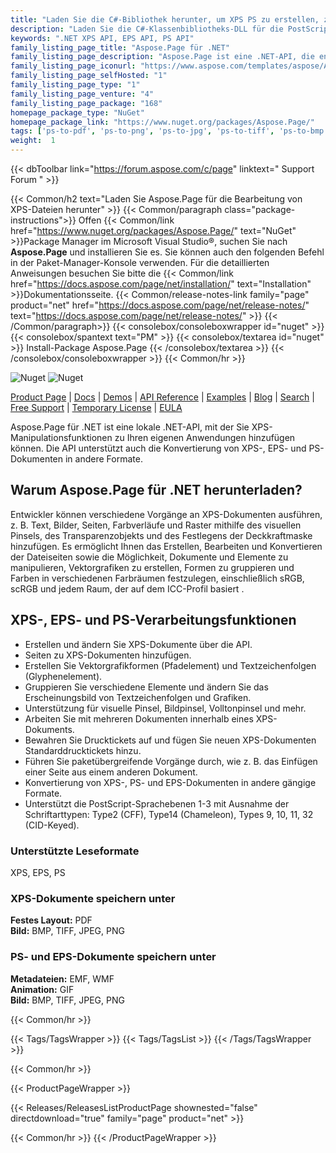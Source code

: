 ```yaml
---
title: "Laden Sie die C#-Bibliothek herunter, um XPS PS zu erstellen, zu bearbeiten | Aspose.Page-API"
description: "Laden Sie die C#-Klassenbibliotheks-DLL für die PostScript- und XPS-Dokumentverarbeitung herunter. Unterstützung für Formen, Glyphen, Pinsel, Farbräume. Konvertieren Sie XPS in PDF und Bilder über die .NET-API."
keywords: ".NET XPS API, EPS API, PS API"
family_listing_page_title: "Aspose.Page für .NET"
family_listing_page_description: "Aspose.Page ist eine .NET-API, die entwickelt wurde, um Entwicklern die Arbeit mit XPS- und EPS-Dokumenten zu ermöglichen. Mit der API können Sie bestehende sowie neue XPS-Dokumente erstellen, bearbeiten und speichern. Darüber hinaus können Sie XPS- und EPS-Dokumente in PDF und Bilder konvertieren. Aspose.Page für .NET wird mit C# implementiert und kann mit jeder .NET-Sprache wie C#, VB.NET und J# usw. verwendet werden. Es kann in jede Art von Anwendung integriert werden, entweder in eine ASP.NET-Webanwendung oder in Windows Anwendung."
family_listing_page_iconurl: "https://www.aspose.com/templates/aspose/App_Themes/V3/images/page/272x272/aspose_page-for-net.png"
family_listing_page_selfHosted: "1"
family_listing_page_type: "1"
family_listing_page_venture: "4"
family_listing_page_package: "168"
homepage_package_type: "NuGet"
homepage_package_link: "https://www.nuget.org/packages/Aspose.Page/"
tags: ['ps-to-pdf', 'ps-to-png', 'ps-to-jpg', 'ps-to-tiff', 'ps-to-bmp', 'eps-to-pdf', 'eps-to-png', 'eps-to-jpg', 'eps-to-tiff', 'eps-to-bmp', 'xps-to-pdf', 'xps-to-png', 'xps-to-jpg', 'xps-to-tiff', 'xps-to-bmp', 'postscript-to-pdf', 'postscript-to-png']
weight:  1
---
```


{{< dbToolbar link="https://forum.aspose.com/c/page" linktext=" Support Forum " >}}

{{< Common/h2 text="Laden Sie Aspose.Page für die Bearbeitung von XPS-Dateien herunter"  >}}
{{< Common/paragraph class="package-instructions">}}
Offen
{{< Common/link href="https://www.nuget.org/packages/Aspose.Page/" text="NuGet"  >}}Package Manager im Microsoft Visual Studio®, suchen Sie nach <b>Aspose.Page</b> und installieren Sie es. Sie können auch den folgenden Befehl in der Paket-Manager-Konsole verwenden. Für die detaillierten Anweisungen besuchen Sie bitte die
{{< Common/link href="https://docs.aspose.com/page/net/installation/" text="Installation"  >}}Dokumentationsseite.
{{< Common/release-notes-link family="page" product="net" href="https://docs.aspose.com/page/net/release-notes/" text="https://docs.aspose.com/page/net/release-notes/"  >}}
{{< /Common/paragraph>}}
{{< consolebox/consoleboxwrapper id="nuget" >}}
       {{< consolebox/spantext text="PM" >}}
       {{< consolebox/textarea id="nuget" >}} Install-Package Aspose.Page {{< /consolebox/textarea >}}
{{< /consolebox/consoleboxwrapper >}}
{{< Common/hr >}}

![Nuget](https://img.shields.io/nuget/v/Aspose.Page) ![Nuget](https://img.shields.io/nuget/dt/Aspose.Page?label=nuget%20downloads)

[Product Page](https://products.aspose.com/page/net/) | [Docs](https://docs.aspose.com/page/net/) | [Demos](https://products.aspose.app/page/family) | [API Reference](https://reference.aspose.com/page/net/) | [Examples](https://github.com/aspose-page/Aspose.Page-for-.NET) | [Blog](https://blog.aspose.com/category/page/) | [Search](https://search.aspose.com/) | [Free Support](https://forum.aspose.com/c/page) | [Temporary License](https://purchase.aspose.com/temporary-license) | [EULA](https://about.aspose.com/legal/eula/)

Aspose.Page für .NET ist eine lokale .NET-API, mit der Sie XPS-Manipulationsfunktionen zu Ihren eigenen Anwendungen hinzufügen können. Die API unterstützt auch die Konvertierung von XPS-, EPS- und PS-Dokumenten in andere Formate.

## Warum Aspose.Page für .NET herunterladen?

Entwickler können verschiedene Vorgänge an XPS-Dokumenten ausführen, z. B. Text, Bilder, Seiten, Farbverläufe und Raster mithilfe des visuellen Pinsels, des Transparenzobjekts und des Festlegens der Deckkraftmaske hinzufügen. Es ermöglicht Ihnen das Erstellen, Bearbeiten und Konvertieren der Dateiseiten sowie die Möglichkeit, Dokumente und Elemente zu manipulieren, Vektorgrafiken zu erstellen, Formen zu gruppieren und Farben in verschiedenen Farbräumen festzulegen, einschließlich sRGB, scRGB und jedem Raum, der auf dem ICC-Profil basiert .

## XPS-, EPS- und PS-Verarbeitungsfunktionen

- Erstellen und ändern Sie XPS-Dokumente über die API.
- Seiten zu XPS-Dokumenten hinzufügen.
- Erstellen Sie Vektorgrafikformen (Pfadelement) und Textzeichenfolgen (Glyphenelement).
- Gruppieren Sie verschiedene Elemente und ändern Sie das Erscheinungsbild von Textzeichenfolgen und Grafiken.
- Unterstützung für visuelle Pinsel, Bildpinsel, Volltonpinsel und mehr.
- Arbeiten Sie mit mehreren Dokumenten innerhalb eines XPS-Dokuments.
- Bewahren Sie Drucktickets auf und fügen Sie neuen XPS-Dokumenten Standarddrucktickets hinzu.
- Führen Sie paketübergreifende Vorgänge durch, wie z. B. das Einfügen einer Seite aus einem anderen Dokument.
- Konvertierung von XPS-, PS- und EPS-Dokumenten in andere gängige Formate.
- Unterstützt die PostScript-Sprachebenen 1-3 mit Ausnahme der Schriftarttypen: Type2 (CFF), Type14 (Chameleon), Types 9, 10, 11, 32 (CID-Keyed).

### Unterstützte Leseformate

XPS, EPS, PS

### XPS-Dokumente speichern unter

**Festes Layout:** PDF\
**Bild:** BMP, TIFF, JPEG, PNG

### PS- und EPS-Dokumente speichern unter

**Metadateien:** EMF, WMF\
**Animation:** GIF\
**Bild:** BMP, TIFF, JPEG, PNG

{{< Common/hr >}}

{{< Tags/TagsWrapper >}}
 {{< Tags/TagsList >}}
{{< /Tags/TagsWrapper >}}

{{< Common/hr >}}

{{< ProductPageWrapper >}}
<!-- ReleasesListProductPage-->
   {{< Releases/ReleasesListProductPage shownested="false"  directdownload="true" family="page" product="net" >}}
<!-- /ReleasesListProductPage-->
{{< Common/hr >}}
{{< /ProductPageWrapper >}}

